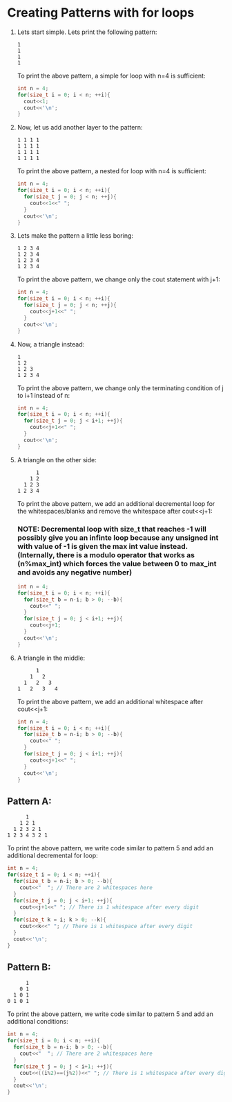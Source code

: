 # Creating Patterns with for loops

1. Lets start simple. Lets print the following pattern:
    ```
    1
    1
    1
    1
    ```
    To print the above pattern, a simple for loop with n=4 is sufficient:
    ```c++
    int n = 4;
    for(size_t i = 0; i < n; ++i){
      cout<<1;
      cout<<'\n';
    }
    ```
2. Now, let us add another layer to the pattern:
    ```
    1 1 1 1
    1 1 1 1
    1 1 1 1
    1 1 1 1
    ```
    To print the above pattern, a nested for loop with n=4 is sufficient:
    ```c++
    int n = 4;
    for(size_t i = 0; i < n; ++i){
      for(size_t j = 0; j < n; ++j){
        cout<<1<<" ";
      }
      cout<<'\n';
    }
    ```
3. Lets make the pattern a little less boring:
    ```
    1 2 3 4
    1 2 3 4
    1 2 3 4
    1 2 3 4
    ```
    To print the above pattern, we change only the cout statement with j+1:
    ```c++
    int n = 4;
    for(size_t i = 0; i < n; ++i){
      for(size_t j = 0; j < n; ++j){
        cout<<j+1<<" ";
      }
      cout<<'\n';
    }
    ```
4. Now, a triangle instead:
    ```
    1
    1 2 
    1 2 3
    1 2 3 4
    ```
    To print the above pattern, we change only the terminating condition of j to i+1 instead of n:
    ```c++
    int n = 4;
    for(size_t i = 0; i < n; ++i){
      for(size_t j = 0; j < i+1; ++j){
        cout<<j+1<<" ";
      }
      cout<<'\n';
    }
    ```
5. A triangle on the other side:
    ```
          1
        1 2 
      1 2 3
    1 2 3 4
    ```
    To print the above pattern, we add an additional decremental loop for the whitespaces/blanks and remove the whitespace after cout<<j+1:
    ### NOTE: Decremental loop with size_t that reaches -1 will possibly give you an infinte loop because any unsigned int with value of -1 is given the max int value instead. (Internally, there is a modulo operator that works as (n%max_int) which forces the value between 0 to max_int and avoids any negative number)
    ```c++
    int n = 4;
    for(size_t i = 0; i < n; ++i){
      for(size_t b = n-i; b > 0; --b){
        cout<<" ";
      }
      for(size_t j = 0; j < i+1; ++j){
        cout<<j+1;
      }
      cout<<'\n';
    }
    ```
6. A triangle in the middle:
    ```
          1
        1   2 
      1   2   3
    1   2   3   4
    ```
    To print the above pattern, we add an additional whitespace after cout<<j+1:
    ```c++
    int n = 4;
    for(size_t i = 0; i < n; ++i){
      for(size_t b = n-i; b > 0; --b){
        cout<<" ";
      }
      for(size_t j = 0; j < i+1; ++j){
        cout<<j+1<<" ";
      }
      cout<<'\n';
    }
    ```
    
## Pattern A:
```
      1
    1 2 1
  1 2 3 2 1
1 2 3 4 3 2 1
```

To print the above pattern, we write code similar to pattern 5 and add an additional decremental for loop:

```c++
int n = 4;
for(size_t i = 0; i < n; ++i){
  for(size_t b = n-i; b > 0; --b){
    cout<<"  "; // There are 2 whitespaces here
  }
  for(size_t j = 0; j < i+1; ++j){
    cout<<j+1<<" "; // There is 1 whitespace after every digit
  }
  for(size_t k = i; k > 0; --k){
    cout<<k<<" "; // There is 1 whitespace after every digit
  }
  cout<<'\n';
}
```
    
## Pattern B:
```
      1
    0 1
  1 0 1
0 1 0 1
```

To print the above pattern, we write code similar to pattern 5 and add an additional conditions:

```c++
int n = 4;
for(size_t i = 0; i < n; ++i){
  for(size_t b = n-i; b > 0; --b){
    cout<<"  "; // There are 2 whitespaces here
  }
  for(size_t j = 0; j < i+1; ++j){
    cout<<((i%2)==(j%2))<<" "; // There is 1 whitespace after every digit
  }
  cout<<'\n';
}
```
